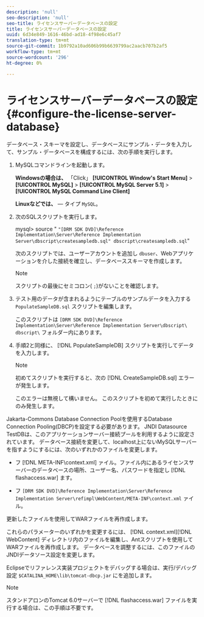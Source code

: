 ```yaml
---
description: 'null'
seo-description: 'null'
seo-title: ライセンスサーバーデータベースの設定
title: ライセンスサーバーデータベースの設定
uuid: 6d34e849-1616-46bd-ad18-4f98e6c45af7
translation-type: tm+mt
source-git-commit: 1b9792a10ad606b99b6639799ac2aacb707b2af5
workflow-type: tm+mt
source-wordcount: '296'
ht-degree: 0%

---
```



# ライセンスサーバーデータベースの設定{#configure-the-license-server-database}

データベース・スキーマを設定し、データベースにサンプル・データを入力して、サンプル・データベースを構成するには、次の手順を実行します。

1. MySQLコマンドラインを起動します。

   **Windowsの場合は、** 「Click」 **[!UICONTROL Window's Start Menu]** > **[!UICONTROL MySQL]** > **[!UICONTROL MySQL Server 5.1]** > **[!UICONTROL MySQL Command Line Client]**

   **Linuxなどでは、**  — タイプ `MySQL`。

1. 次のSQLスクリプトを実行します。

   mysql> source &quot; `"[DRM SDK DVD]\Reference Implementation\Server\Reference Implementation Server\dbscript\createsampledb.sql" dbscript\createsampledb.sql`&quot;

   次のスクリプトでは、ユーザーアカウントを追加し `dbuser`、Webアプリケーションを介した接続を確立し、データベーススキーマを作成します。

   >[!NOTE]
   >
   >スクリプトの最後にセミコロン( `;`)がないことを確認します。

1. テスト用のデータが含まれるようにテーブルのサンプルデータを入力する `PopulateSampleDB.sql` スクリプトを編集します。

   このスクリプトは `[DRM SDK DVD]\Reference Implementation\Server\Reference Implementation Server\dbscript\ dbscript\` フォルダー内にあります。
1. 手順2と同様に、 [!DNL PopulateSampleDB] スクリプトを実行してデータを入力します。

   >[!NOTE]
   >
   >初めてスクリプトを実行すると、次の [!DNL CreateSampleDB.sql] エラーが発生します。

   このエラーは無視して構いません。 このスクリプトを初めて実行したときにのみ発生します。

Jakarta-Commons Database Connection Poolを使用するDatabase Connection Pooling(DBCP)を設定する必要があります。 JNDI Datasource TestDBは、このアプリケーションサーバー接続プールを利用するように設定されています。 データベース接続を変更して、localhost上にないMySQLサーバーを指すようにするには、次のいずれかのファイルを変更します。

* フ [!DNL META-INF\context.xml] ァイル。ファイル内にあるライセンスサーバーのデータベースの場所、ユーザー名、パスワードを指定し [!DNL flashaccess.war] ます。

* フ `[DRM SDK DVD]\Reference Implementation\Server\Reference Implementation Server\refimpl\WebContent/META-INF\context.xml` ァイル。

更新したファイルを使用してWARファイルを再作成します。

これらのパラメーターのいずれかを変更するには、 [!DNL context.xml][!DNL WebContent] ディレクトリ内のファイルを編集し、Antスクリプトを使用してWARファイルを再作成します。 データベースを調整するには、このファイルのJNDIデータソース設定を変更します。

Eclipseでリファレンス実装プロジェクトをデバッグする場合は、実行/デバッグ設定 `$CATALINA_HOME\lib\tomcat-dbcp.jar` にを追加します。

>[!NOTE]
>
>スタンドアロンのTomcat 6.0サーバーで [!DNL flashaccess.war] ファイルを実行する場合は、この手順は不要です。

